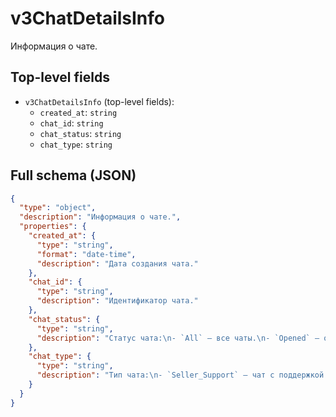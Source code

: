 # v3ChatDetailsInfo

Информация о чате.

## Top-level fields
- `v3ChatDetailsInfo` (top-level fields):
  - `created_at`: `string`
  - `chat_id`: `string`
  - `chat_status`: `string`
  - `chat_type`: `string`

## Full schema (JSON)
```json
{
  "type": "object",
  "description": "Информация о чате.",
  "properties": {
    "created_at": {
      "type": "string",
      "format": "date-time",
      "description": "Дата создания чата."
    },
    "chat_id": {
      "type": "string",
      "description": "Идентификатор чата."
    },
    "chat_status": {
      "type": "string",
      "description": "Статус чата:\n- `All` — все чаты.\n- `Opened` — открытые чаты.\n- `Closed` — закрытые чаты.\n- `UNSPECIFIED` — не определено.\n"
    },
    "chat_type": {
      "type": "string",
      "description": "Тип чата:\n- `Seller_Support` — чат с поддержкой.\n- `Buyer_Seller` — чат с покупателем.\n- `UNSPECIFIED` — не определено.\n"
    }
  }
}
```
